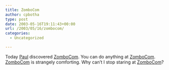 ```yaml
---
title: ZomboCom
author: cpbotha
type: post
date: 2003-05-16T19:11:43+00:00
url: /2003/05/16/zombocom/
categories:
  - Uncategorized

---
```

Today [Paul][1] discovered [ZomboCom][2]. You can do anything at [ZomboCom][2]. [ZomboCom][2] is strangely comforting. Why can&#8217;t I stop staring at [ZomboCom][2]?

 [1]: http://cpbotha.net/weblogs/paul/
 [2]: http://www.zombo.com/